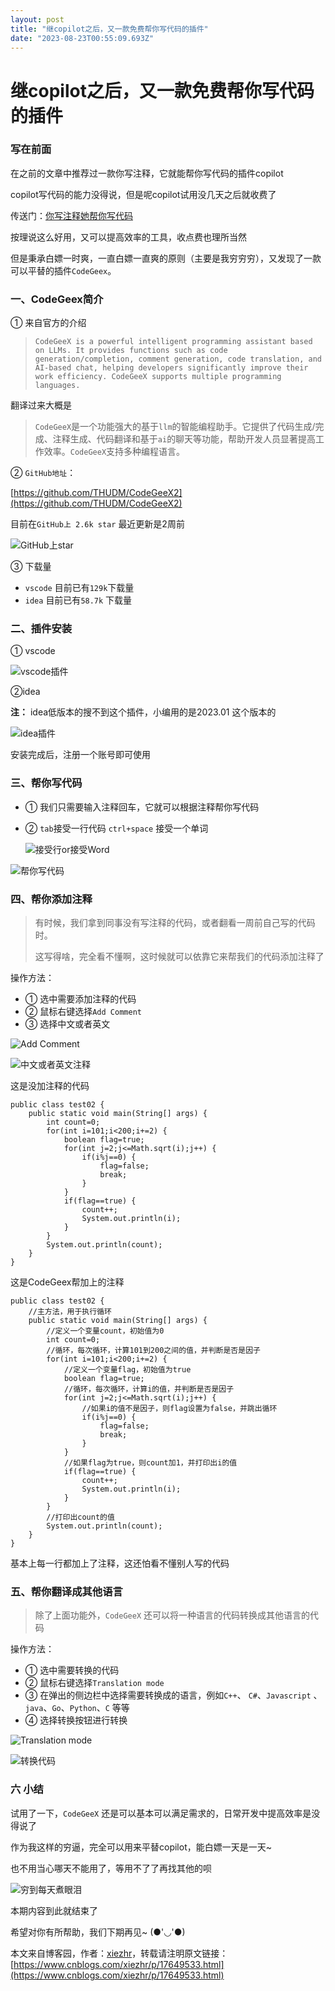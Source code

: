 ```yaml
---
layout: post
title: "继copilot之后，又一款免费帮你写代码的插件"
date: "2023-08-23T00:55:09.693Z"
---
```

继copilot之后，又一款免费帮你写代码的插件
========================

### 写在前面

在之前的文章中推荐过一款你写注释，它就能帮你写代码的插件copilot

copilot写代码的能力没得说，但是呢copilot试用没几天之后就收费了

传送门：[你写注释她帮你写代码](https://www.cnblogs.com/xiezhr/p/17344797.html)

按理说这么好用，又可以提高效率的工具，收点费也理所当然

但是秉承白嫖一时爽，一直白嫖一直爽的原则（主要是我穷穷穷），又发现了一款可以平替的插件`CodeGeex`。

### 一、CodeGeex简介

① 来自官方的介绍

> `CodeGeeX is a powerful intelligent programming assistant based on LLMs. It provides functions such as code generation/completion, comment generation, code translation, and AI-based chat, helping developers significantly improve their work efficiency. CodeGeeX supports multiple programming languages.`

翻译过来大概是

> `CodeGeeX`是一个功能强大的基于`llm`的智能编程助手。它提供了代码生成/完成、注释生成、代码翻译和基于`ai`的聊天等功能，帮助开发人员显著提高工作效率。`CodeGeeX`支持多种编程语言。

② `GitHub地址`：

[https://github.com/THUDM/CodeGeeX2](https://github.com/THUDM/CodeGeeX2)

目前在`GitHub上 2.6k star` 最近更新是2周前

![GitHub上star](https://img2023.cnblogs.com/blog/2381533/202308/2381533-20230822192250311-208113312.png)

③ 下载量

*   `vscode` 目前已有`129k`下载量
*   `idea` 目前已有`58.7k` 下载量

### 二、插件安装

① vscode

![vscode插件](https://img2023.cnblogs.com/blog/2381533/202308/2381533-20230822192250353-358783354.png)

②idea

**注：** idea低版本的搜不到这个插件，小编用的是2023.01 这个版本的

![idea插件](https://img2023.cnblogs.com/blog/2381533/202308/2381533-20230822192250554-1509451514.png)

安装完成后，注册一个账号即可使用

### 三、帮你写代码

*   ① 我们只需要输入注释回车，它就可以根据注释帮你写代码
    
*   ② `tab`接受一行代码 `ctrl+space` 接受一个单词
    
    ![接受行or接受Word](https://img2023.cnblogs.com/blog/2381533/202308/2381533-20230822192250442-1195176618.png)
    

![帮你写代码](https://images.cnblogs.com/cnblogs_com/blogs/685650/galleries/2331102/o_230822113601_%E5%B8%AE%E4%BD%A0%E5%86%99%E4%BB%A3%E7%A0%81.gif)

### 四、帮你添加注释

> 有时候，我们拿到同事没有写注释的代码，或者翻看一周前自己写的代码时。
> 
> 这写得啥，完全看不懂啊，这时候就可以依靠它来帮我们的代码添加注释了

操作方法：

*   ① 选中需要添加注释的代码
*   ② 鼠标右键选择`Add Comment`
*   ③ 选择中文或者英文

![Add Comment](https://img2023.cnblogs.com/blog/2381533/202308/2381533-20230822192251012-1360790916.png)

![中文或者英文注释](https://img2023.cnblogs.com/blog/2381533/202308/2381533-20230822192249509-1084748584.png)

这是没加注释的代码

    public class test02 {
        public static void main(String[] args) {
            int count=0;
            for(int i=101;i<200;i+=2) {
                boolean flag=true;
                for(int j=2;j<=Math.sqrt(i);j++) {
                    if(i%j==0) {
                        flag=false;
                        break;
                    }
                }
                if(flag==true) {
                    count++;
                    System.out.println(i);
                }
            }
            System.out.println(count);
        }
    }
    

这是CodeGeex帮加上的注释

    public class test02 {
        //主方法，用于执行循环
        public static void main(String[] args) {
            //定义一个变量count，初始值为0
            int count=0;
            //循环，每次循环，计算101到200之间的值，并判断是否是因子
            for(int i=101;i<200;i+=2) {
                //定义一个变量flag，初始值为true
                boolean flag=true;
                //循环，每次循环，计算i的值，并判断是否是因子
                for(int j=2;j<=Math.sqrt(i);j++) {
                    //如果i的值不是因子，则flag设置为false，并跳出循环
                    if(i%j==0) {
                        flag=false;
                        break;
                    }
                }
                //如果flag为true，则count加1，并打印出i的值
                if(flag==true) {
                    count++;
                    System.out.println(i);
                }
            }
            //打印出count的值
            System.out.println(count);
        }
    }
    

基本上每一行都加上了注释，这还怕看不懂别人写的代码

### 五、帮你翻译成其他语言

> 除了上面功能外，`CodeGeeX` 还可以将一种语言的代码转换成其他语言的代码

操作方法：

*   ① 选中需要转换的代码
*   ② 鼠标右键选择`Translation mode`
*   ③ 在弹出的侧边栏中选择需要转换成的语言，例如`C++`、 `C#`、`Javascript` 、`java`、`Go`、`Python`、`C` 等等
*   ④ 选择转换按钮进行转换

![Translation mode](https://img2023.cnblogs.com/blog/2381533/202308/2381533-20230822192250641-1151608280.png)

![转换代码](https://img2023.cnblogs.com/blog/2381533/202308/2381533-20230822192249657-1486449603.png)

### 六 小结

试用了一下，`CodeGeeX` 还是可以基本可以满足需求的，日常开发中提高效率是没得说了

作为我这样的穷逼，完全可以用来平替copilot，能白嫖一天是一天~

也不用当心哪天不能用了，等用不了了再找其他的呗

![穷到每天煮眼泪](https://img2023.cnblogs.com/blog/2381533/202308/2381533-20230822192250158-600108828.gif)

本期内容到此就结束了

希望对你有所帮助，我们下期再见~ (●'◡'●)

本文来自博客园，作者：[xiezhr](https://www.cnblogs.com/xiezhr/)，转载请注明原文链接：[https://www.cnblogs.com/xiezhr/p/17649533.html](https://www.cnblogs.com/xiezhr/p/17649533.html)